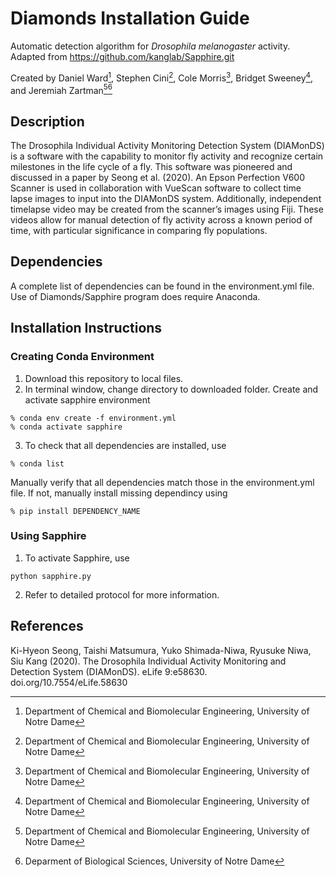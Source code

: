 # Diamonds Installation Guide
Automatic detection algorithm for *Drosophila melanogaster* activity. Adapted from https://github.com/kanglab/Sapphire.git

Created by Daniel Ward[^1], Stephen Cini[^1], Cole Morris[^1], Bridget Sweeney[^1], and Jeremiah Zartman[^1][^2]

[^1]: Department of Chemical and Biomolecular Engineering, University of Notre Dame
[^2]: Deparment of Biological Sciences, University of Notre Dame

## Description
The Drosophila Individual Activity Monitoring Detection System (DIAMonDS) is a software with the capability to monitor fly activity and recognize certain milestones in the life cycle of a fly. This software was pioneered and discussed in a paper by Seong et al. (2020). An Epson Perfection V600 Scanner is used in collaboration with VueScan software to collect time lapse images to input into the DIAMonDS system. Additionally, independent timelapse video may be created from the scanner’s images using Fiji. These videos allow for manual detection of fly activity across a known period of time, with particular significance in comparing fly populations.

## Dependencies
A complete list of dependencies can be found in the environment.yml file. Use of Diamonds/Sapphire program does require Anaconda. 

## Installation Instructions
### Creating Conda Environment
1. Download this repository to local files. 
2. In terminal window, change directory to downloaded folder. Create and activate sapphire environment
```console
% conda env create -f environment.yml
% conda activate sapphire
````
3. To check that all dependencies are installed, use 
```console
% conda list
```
Manually verify that all dependencies match those in the environment.yml file. If not, manually install missing dependincy using 
```console
% pip install DEPENDENCY_NAME
```

### Using Sapphire
1. To activate Sapphire, use
```console
python sapphire.py
```
2. Refer to detailed protocol for more information.

## References
Ki-Hyeon Seong, Taishi Matsumura, Yuko Shimada-Niwa, Ryusuke Niwa, Siu Kang (2020). The Drosophila Individual Activity Monitoring and Detection System (DIAMonDS). eLife 9:e58630. doi.org/10.7554/eLife.58630 

